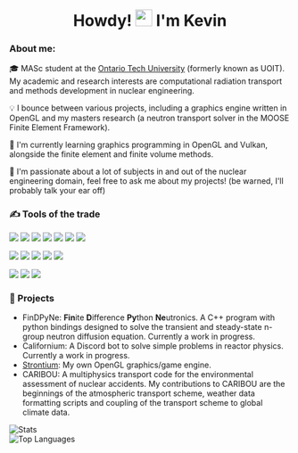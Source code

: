 <h1 align="center">Howdy! <img src="https://cdn.discordapp.com/attachments/384488503158767627/844952233745186826/Hi.gif" width="30px"> I'm Kevin</h1>

### About me:
🎓 MASc student at the [Ontario Tech University](https://ontariotechu.ca/) (formerly known as UOIT). My academic and research interests are computational radiation transport and methods development in nuclear engineering.

💡 I bounce between various projects, including a graphics engine written in OpenGL and my masters research (a neutron transport solver in the MOOSE Finite Element Framework).

🌱 I'm currently learning graphics programming in OpenGL and Vulkan, alongside the finite element and finite volume methods.

🔭 I'm passionate about a lot of subjects in and out of the nuclear engineering domain, feel free to ask me about my projects! (be warned, I'll probably talk your ear off)

### ✍️ Tools of the trade
<img src="https://img.shields.io/badge/Python-white.svg?&style=flat-square&logo=python&logoColor=3776AB"> <img src="https://img.shields.io/badge/Matlab-white.svg?&style=flat-square&logo=Mathworks&logoColor=orange"> <img src="https://img.shields.io/badge/C++-white.svg?&style=flat-square&logo=c%2B%2B&logoColor=00599C"> <img src="https://img.shields.io/badge/Java-white.svg?&style=flat-square&logo=java&logoColor=orange"> <img src="https://img.shields.io/badge/Fortran-white.svg?&style=flat-square&logo=fortran&logoColor=purple"> <img src="https://img.shields.io/badge/OpenGL-white.svg?&style=flat-square&logo=opengl&logoColor=orange"> <img src="https://img.shields.io/badge/Vulkan-white.svg?&style=flat-square&logo=vulkan&logoColor=red">

<img src="https://img.shields.io/badge/Atom-white.svg?&style=flat-square&logo=atom&logoColor=66595C"> <img src="https://img.shields.io/badge/IDEA-white.svg?&style=flat-square&logo=intellij-idea&logoColor=purple"> <img src="https://img.shields.io/badge/PyCharm-white.svg?&style=flat-square&logo=pycharm&logoColor=1bd88b">
 <img src="https://img.shields.io/badge/CLion-white.svg?&style=flat-square&logo=clion&logoColor=black"> <img src="https://img.shields.io/badge/Visual_Studio-white.svg?&style=flat-square&logo=visual-studio&logoColor=5C2D91">
 
<img src="https://img.shields.io/badge/Windows_10-white.svg?&style=flat-square&logo=windows&logoColor=0078D6"> <img src="https://img.shields.io/badge/Linux-white.svg?&style=flat-square&logo=linux&logoColor=black"> <img src="https://img.shields.io/badge/Ubuntu-white.svg?&style=flat-square&logo=ubuntu&logoColor=E95420"> 
 
### 🔭 Projects
- FinDPyNe: **Fin**ite **D**ifference **Py**thon **Ne**utronics. A C++ program with python bindings designed to solve the transient and steady-state n-group neutron diffusion equation. Currently a work in progress.
- Californium: A Discord bot to solve simple problems in reactor physics. Currently a work in progress.
- [Strontium](https://github.com/ksawatzky777/Strontium): My own OpenGL graphics/game engine. 
- CARIBOU: A multiphysics transport code for the environmental assessment of nuclear accidents. My contributions to CARIBOU are the beginnings of the atmospheric transport scheme, weather data formatting scripts and coupling of the transport scheme to global climate data. 

![Stats](https://github-readme-stats-eight-theta.vercel.app/api?username=nuclearkevin&show_icons=true&theme=algolia&include_all_commits=true&count_private=true)\
![Top Languages](https://github-readme-stats-eight-theta.vercel.app/api/top-langs/?username=nuclearkevin&layout=compact&langs_count=8&theme=algolia)

<!--
**ksawatzky777/ksawatzky777** is a ✨ _special_ ✨ repository because its `README.md` (this file) appears on your GitHub profile.

Here are some ideas to get you started:

- 🔭 I’m currently working on ...
- 🌱 I’m currently learning ...
- 👯 I’m looking to collaborate on ...
- 🤔 I’m looking for help with ...
- 💬 Ask me about ...
- 📫 How to reach me: ...
- 😄 Pronouns: ...
- ⚡ Fun fact: ...
-->
